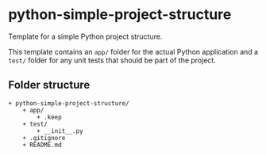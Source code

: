 # python-simple-project-structure

Template for a simple Python project structure.

This template contains an `app/` folder for the actual Python application and a `test/` folder for any unit tests that
should be part of the project.

## Folder structure

```
+ python-simple-project-structure/
    + app/
        + .keep
    + test/
        + __init__.py
    + .gitignore
    + README.md
```

